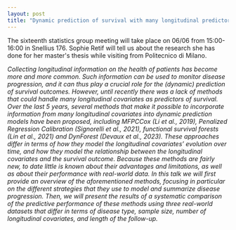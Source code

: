 ```yaml
---
layout: post
title: "Dynamic prediction of survival with many longitudinal predictors: an empirical evaluation (Sophie Retif)"
---
```


The sixteenth statistics group meeting will take place on 06/06 from 15:00-16:00 in Snellius 176.
Sophie Retif will tell us about the research she has done for her master's thesis while visiting from Politecnico di Milano.

<em>
Collecting longitudinal information on the health of patients has become more and more common. Such information can be used to monitor disease progression, and it can thus play a crucial role for the (dynamic) prediction of survival outcomes. However, until recently there was a lack of methods that could handle many longitudinal covariates as predictors of survival. Over the last 5 years, several methods that make it possible to incorporate information from many longitudinal covariates into dynamic prediction models have been proposed, including MFPCCox (Li et al., 2019), Penalized Regression Calibration (Signorelli et al., 2021), functional survival forests (Lin et al., 2021) and DynForest (Devaux et al., 2023). These approaches differ in terms of how they model the longitudinal covariates’ evolution over time, and how they model the relationship between the longitudinal covariates and the survival outcome. Because these methods are fairly new, to date little is known about their advantages and limitations, as well as about their performance with real-world data. In this talk we will first provide an overview of the aforementioned methods, focusing in particular on the different strategies that they use to model and summarize disease progression. Then, we will present the results of a systematic comparison of the predictive performance of these methods using three real-world datasets that differ in terms of disease type, sample size, number of longitudinal covariates, and length of the follow-up.
</em>
